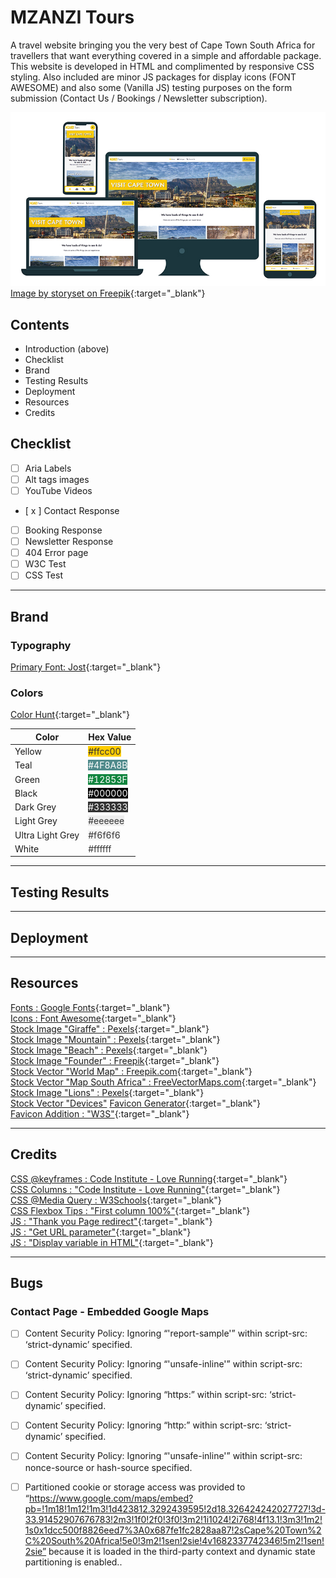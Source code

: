 # MZANZI Tours
A travel website bringing you the very best of Cape Town South Africa for travellers that want everything covered in a simple and affordable package. This website is developed in HTML and complimented by responsive CSS styling. Also included are minor JS packages for display icons (FONT AWESOME) and also some (Vanilla JS) testing purposes on the form submission (Contact Us / Bookings / Newsletter subscription).   

![Screenshot](/assets/images/readme/Devices-01.jpg)  
[Image by storyset on Freepik](https://www.freepik.com/free-vector/responsive-concept-illustration_6170520.htm#query=multiple%20devices&position=0&from_view=keyword&track=robertav1_2_sidr){:target="_blank"}  

## Contents
- Introduction (above)
- Checklist
- Brand
- Testing Results
- Deployment
- Resources
- Credits

## Checklist

- [  ] Aria Labels
- [  ] Alt tags images
- [  ] YouTube Videos
- [ x ] Contact Response
- [  ] Booking Response
- [  ] Newsletter Response
- [  ] 404 Error page
- [  ] W3C Test
- [  ] CSS Test

---

## Brand
### Typography
[Primary Font: Jost](https://fonts.google.com/specimen/Jost){:target="_blank"}  

### Colors
[Color Hunt](https://colorhunt.co/palette/f4f6fffbd46d4f8a8b07031a){:target="_blank"}  

| Color | Hex Value |
| --- | --- |
| Yellow | <span style="background-color:#ffcc00; color:#333">#ffcc00</span> |
| Teal | <span style="background-color:#4F8A8B; color:#fff">#4F8A8B</span> |
| Green | <span style="background-color:#12853F; color:#fff">#12853F</span> |
| Black | <span style="background-color:#000; color:#fff">#000000</span> |
| Dark Grey | <span style="background-color:#333; color:#fff">#333333</span> |
| Light Grey | <span style="background-color:#eee; color:#333">#eeeeee</span> |
| Ultra Light Grey | <span style="background-color:#f6f6f6; color:#333">#f6f6f6</span> |
| White | <span style="background-color:#fff; color:#333">#ffffff</span> |

---

## Testing Results

---

## Deployment

---

## Resources
[Fonts : Google Fonts](https://fonts.google.com){:target="_blank"}    
[Icons : Font Awesome](https://fonts.google.com){:target="_blank"}     
[Stock Image "Giraffe" : Pexels](https://www.pexels.com/photo/giraffes-standing-on-brown-grass-field-11153531/){:target="_blank"}   
[Stock Image "Mountain" : Pexels](https://www.pexels.com/photo/scenic-view-of-drakensberg-mountain-ranges-10226222/){:target="_blank"}    
[Stock Image "Beach" : Pexels](https://www.pexels.com/photo/boardwalk-overlooking-the-beach-13791865/){:target="_blank"}   
[Stock Image "Founder" : Freepik](https://www.freepik.com/free-photo/woman-handsome-joking-senior-elderly_1088519.htm#query=founder%20white%20background&position=49&from_view=search&track=robertav1_2_sidr){:target="_blank"}    
[Stock Vector "World Map" : Freepik.com](https://www.freepik.com/free-vector/blue-world-map-design_893721.htm#query=world%20map&position=3&from_view=search&track=robertav1_2_sidr){:target="_blank"}    
[Stock Vector "Map South Africa" : FreeVectorMaps.com](https://freevectormaps.com/south-africa/ZA-EPS-02-0003){:target="_blank"}  
[Stock Image "Lions" : Pexels](https://www.pexels.com/photo/lions-surrounded-with-leafless-trees-1617411/){:target="_blank"}  
[Stock Vector "Devices"](https://www.freepik.com/free-vector/responsive-concept-illustration_6170520.htm#query=multiple%20devices&position=0&from_view=keyword&track=robertav1_2_sidr)
[Favicon Generator](https://www.favicon-generator.org/){:target="_blank"}  
[Favicon Addition : "W3S"](https://www.w3schools.com/html/html_favicon.asp){:target="_blank"}  

---

## Credits
[CSS @keyframes : Code Institute - Love Running](https://www.codeinstitute.net){:target="_blank"}    
[CSS Columns : "Code Institute - Love Running"](https://www.codeinstitute.net){:target="_blank"}  
[CSS @Media Query : W3Schools](https://www.w3schools.com/cssref/css3_pr_mediaquery.php){:target="_blank"}   
[CSS Flexbox Tips : "First column 100%"](https://stackoverflow.com/questions/41789278/first-child-full-width-in-flexbox){:target="_blank"}  
[JS : "Thank you Page redirect"](https://www.javascripttutorial.net/javascript-bom/javascript-redirect/){:target="_blank"}  
[JS : "Get URL parameter"](https://mrvirk.com/get-url-parameter-values-in-javascript.html){:target="_blank"}  
[JS : "Display variable in HTML"](https://sebhastian.com/display-javascript-variable-html/?utm_content=cmp-true){:target="_blank"}  

---

## Bugs
### Contact Page - Embedded Google Maps
- [ ] Content Security Policy: Ignoring “'report-sample'” within script-src: ‘strict-dynamic’ specified.
- [ ] Content Security Policy: Ignoring “'unsafe-inline'” within script-src: ‘strict-dynamic’ specified.
- [ ] Content Security Policy: Ignoring “https:” within script-src: ‘strict-dynamic’ specified.
- [ ] Content Security Policy: Ignoring “http:” within script-src: ‘strict-dynamic’ specified.
- [ ] Content Security Policy: Ignoring “'unsafe-inline'” within script-src: nonce-source or hash-source specified.
- [ ] Partitioned cookie or storage access was provided to “https://www.google.com/maps/embed?pb=!1m18!1m12!1m3!1d423812.3292439595!2d18.326424242027727!3d-33.91452907676783!2m3!1f0!2f0!3f0!3m2!1i1024!2i768!4f13.1!3m3!1m2!1s0x1dcc500f8826eed7%3A0x687fe1fc2828aa87!2sCape%20Town%2C%20South%20Africa!5e0!3m2!1sen!2sie!4v1682337742346!5m2!1sen!2sie” because it is loaded in the third-party context and dynamic state partitioning is enabled..


